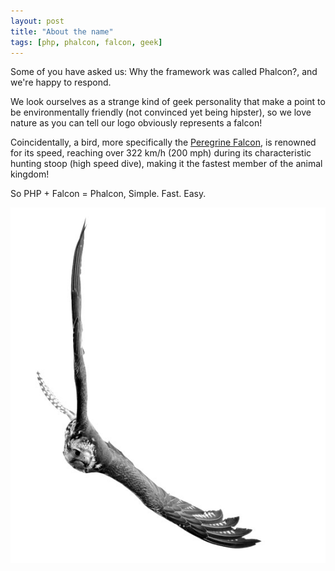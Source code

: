 ```yaml
---
layout: post
title: "About the name"
tags: [php, phalcon, falcon, geek]
---
```

Some of you have asked us: Why the framework was called Phalcon?, and we're happy to respond.

We look ourselves as a strange kind of geek personality that make a point to be environmentally friendly (not convinced yet being hipster), so we love nature as you can tell our logo obviously represents a falcon! 

<!--more-->
Coincidentally, a bird, more specifically the [Peregrine Falcon](https://en.wikipedia.org/wiki/Peregrine_Falcon), is renowned for its speed, reaching over 322 km/h (200 mph) during its characteristic hunting stoop (high speed dive), making it the fastest member of the animal kingdom!

So PHP + Falcon = Phalcon, Simple. Fast. Easy.

![image](/assets/files/2012-05-03-real-falcon.png)

